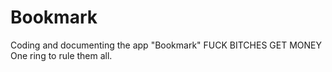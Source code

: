 # Bookmark
Coding and documenting the app "Bookmark"
FUCK BITCHES GET MONEY
One ring to rule them all.
